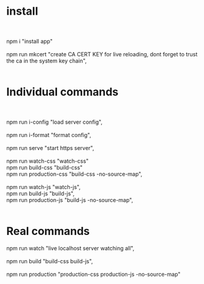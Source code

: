 <!DOCTYPE html>
<html lang="en">
<body>
    <h1>
        install
    </h1>
    <br>
    <br>
    npm i "install app"
    <br>
    <br>
    npm run mkcert  "create CA CERT KEY for live reloading, dont forget to trust the ca in the system key chain",
    <br>
    <br>
    <h1>
        Individual commands
    </h1>
    <br>
    <br>
    npm run i-config "load server config",
    <br>
    <br>
    npm run i-format "format config",
    <br>
    <br>
    npm run serve "start https server",
    <br>
    <br>
    npm run watch-css "watch-css" 
    <br>
    npm run build-css "build-css"
    <br>
    npm run production-css "build-css -no-source-map",
    <br>
    <br>
    npm run watch-js "watch-js",
    <br>
    npm run build-js "build-js",
    <br>
    npm run production-js "build-js -no-source-map",
    <br>
    <br>
    <h1>
        Real commands
    </h1>
    npm run watch "live localhost server watching all",
    <br>
    <br>
    npm run build  "build-css build-js",
    <br>
    <br>
    npm run production "production-css production-js  -no-source-map"
    <br>
    <br>
</html>
